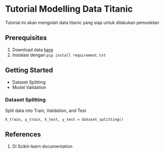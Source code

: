 # Tutorial Modelling Data Titanic

Tutorial ini akan mengolah data titanic yang siap untuk dilakukan pemodelan

## Prerequisites

1. Download data [here](https://www.kaggle.com/datasets/fossouodonald/titaniccsv)
2. Instalasi dengan `pip install requirement.txt`

## Getting Started

- Dataset Splitting
- Model Validation

### Dataset Splitting
Split data into Train, Validation, and Test
``` code
X_train, y_train, X_test, y_test = dataset_splitting()
```

## References

1. Di Scikit-learn documentation

